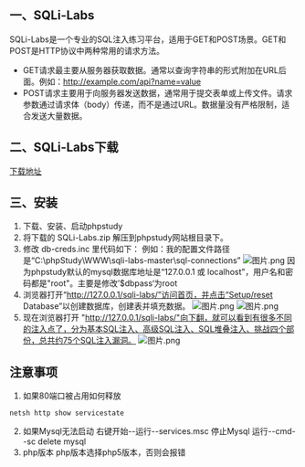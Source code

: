 ## 一、SQLi-Labs
SQLi-Labs是一个专业的SQL注入练习平台，适用于GET和POST场景。GET和POST是HTTP协议中两种常用的请求方法。
- GET请求最主要从服务器获取数据。通常以查询字符串的形式附加在URL后面。例如：http://example.com/api?name=value
- POST请求主要用于向服务器发送数据，通常用于提交表单或上传文件。请求参数通过请求体（body）传递，而不是通过URL。数据量没有严格限制，适合发送大量数据。

## 二、SQLi-Labs下载
[下载地址](https://github.com/Audi-1/sqli-labs)

## 三、安装
1. 下载、安装、启动phpstudy
2. 将下载的 SQLi-Labs.zip 解压到phpstudy网站根目录下。
3. 修改 db-creds.inc 里代码如下：
例如：我的配置文件路径是“C:\phpStudy\WWW\sqli-labs-master\sql-connections”
![图片.png](https://pic.myla.eu.org/file/1741179360031_图片.png)
因为phpstudy默认的mysql数据库地址是“127.0.0.1 或 localhost"，用户名和密码都是"root"。主要是修改’$dbpass‘为root
4. 浏览器打开“http://127.0.0.1/sqli-labs/”访问首页，并点击“Setup/reset Database”以创建数据库，创建表并填充数据。
![图片.png](https://pic.myla.eu.org/file/1741179424741_图片.png)
![图片.png](https://pic.myla.eu.org/file/1741179454080_图片.png)
5. 现在浏览器打开 "http://127.0.0.1/sqli-labs/"向下翻，就可以看到有很多不同的注入点了，分为基本SQL注入、高级SQL注入、SQL堆叠注入、挑战四个部份，总共约75个SQL注入漏洞。
![图片.png](https://pic.myla.eu.org/file/1741179502770_图片.png)

## 注意事项
1. 如果80端口被占用如何释放
```shell
netsh http show servicestate
```
2. 如果Mysql无法启动
右键开始--运行--services.msc
停止Mysql
运行--cmd--sc delete mysql
3. php版本
php版本选择php5版本，否则会报错